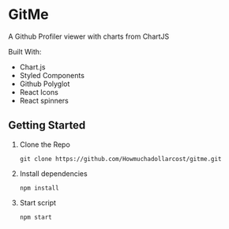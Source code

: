 # GitMe

A Github Profiler viewer with charts from ChartJS


Built With:

- Chart.js
- Styled Components
- Github Polyglot
- React Icons
- React spinners

## Getting Started

1. Clone the Repo

    ```
    git clone https://github.com/Howmuchadollarcost/gitme.git
    ```

2. Install dependencies

    ```
    npm install
    ```

3. Start script

    ```
    npm start
    ```